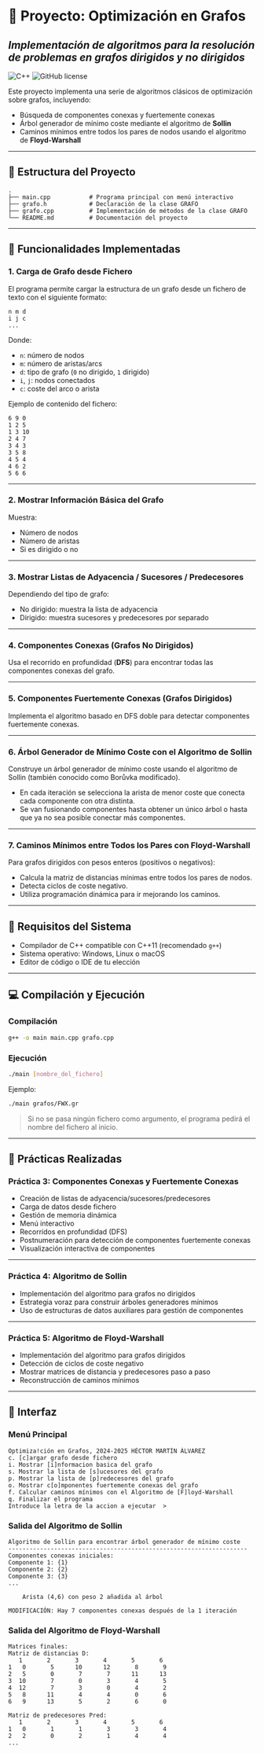 # 📘 Proyecto: Optimización en Grafos  
## *Implementación de algoritmos para la resolución de problemas en grafos dirigidos y no dirigidos*

![C++](https://img.shields.io/badge/language-C%2B%2B-blue)
![GitHub license](https://img.shields.io/github/license/hector-m-alvarez/Optimizacion-en-Grafos)

Este proyecto implementa una serie de algoritmos clásicos de optimización sobre grafos, incluyendo:

- Búsqueda de componentes conexas y fuertemente conexas
- Árbol generador de mínimo coste mediante el algoritmo de **Sollin**
- Caminos mínimos entre todos los pares de nodos usando el algoritmo de **Floyd-Warshall**

---

## 📁 Estructura del Proyecto

```
.
├── main.cpp           # Programa principal con menú interactivo
├── grafo.h            # Declaración de la clase GRAFO
├── grafo.cpp          # Implementación de métodos de la clase GRAFO
└── README.md          # Documentación del proyecto
```

---

## 🧠 Funcionalidades Implementadas

### 1. **Carga de Grafo desde Fichero**

El programa permite cargar la estructura de un grafo desde un fichero de texto con el siguiente formato:
```
n m d
i j c
...
```
Donde:
- `n`: número de nodos
- `m`: número de aristas/arcs
- `d`: tipo de grafo (`0` no dirigido, `1` dirigido)
- `i`, `j`: nodos conectados
- `c`: coste del arco o arista

Ejemplo de contenido del fichero:
```
6 9 0
1 2 5
1 3 10
2 4 7
3 4 3
3 5 8
4 5 4
4 6 2
5 6 6
```

---

### 2. **Mostrar Información Básica del Grafo**

Muestra:
- Número de nodos
- Número de aristas
- Si es dirigido o no

---

### 3. **Mostrar Listas de Adyacencia / Sucesores / Predecesores**

Dependiendo del tipo de grafo:
- No dirigido: muestra la lista de adyacencia
- Dirigido: muestra sucesores y predecesores por separado

---

### 4. **Componentes Conexas (Grafos No Dirigidos)**

Usa el recorrido en profundidad (**DFS**) para encontrar todas las componentes conexas del grafo.

---

### 5. **Componentes Fuertemente Conexas (Grafos Dirigidos)**

Implementa el algoritmo basado en DFS doble para detectar componentes fuertemente conexas.

---

### 6. **Árbol Generador de Mínimo Coste con el Algoritmo de Sollin**

Construye un árbol generador de mínimo coste usando el algoritmo de Sollin (también conocido como Borůvka modificado).

- En cada iteración se selecciona la arista de menor coste que conecta cada componente con otra distinta.
- Se van fusionando componentes hasta obtener un único árbol o hasta que ya no sea posible conectar más componentes.

---

### 7. **Caminos Mínimos entre Todos los Pares con Floyd-Warshall**

Para grafos dirigidos con pesos enteros (positivos o negativos):

- Calcula la matriz de distancias mínimas entre todos los pares de nodos.
- Detecta ciclos de coste negativo.
- Utiliza programación dinámica para ir mejorando los caminos.

---

## 🔧 Requisitos del Sistema

- Compilador de C++ compatible con C++11 (recomendado `g++`)
- Sistema operativo: Windows, Linux o macOS
- Editor de código o IDE de tu elección

---

## 💻 Compilación y Ejecución

### Compilación

```bash
g++ -o main main.cpp grafo.cpp
```

### Ejecución

```bash
./main [nombre_del_fichero]
```

Ejemplo:

```bash
./main grafos/FWX.gr
```

> Si no se pasa ningún fichero como argumento, el programa pedirá el nombre del fichero al inicio.

---

## 🧪 Prácticas Realizadas

### Práctica 3: Componentes Conexas y Fuertemente Conexas

- Creación de listas de adyacencia/sucesores/predecesores
- Carga de datos desde fichero
- Gestión de memoria dinámica
- Menú interactivo
- Recorridos en profundidad (DFS)
- Postnumeración para detección de componentes fuertemente conexas
- Visualización interactiva de componentes

---

### Práctica 4: Algoritmo de Sollin

- Implementación del algoritmo para grafos no dirigidos
- Estrategia voraz para construir árboles generadores mínimos
- Uso de estructuras de datos auxiliares para gestión de componentes

---

### Práctica 5: Algoritmo de Floyd-Warshall

- Implementación del algoritmo para grafos dirigidos
- Detección de ciclos de coste negativo
- Mostrar matrices de distancia y predecesores paso a paso
- Reconstrucción de caminos mínimos

---

## 🎨 Interfaz

### Menú Principal

```
Optimiza!ción en Grafos, 2024-2025 HÉCTOR MARTÍN ÁLVAREZ
c. [c]argar grafo desde fichero
i. Mostrar [i]nformacion basica del grafo
s. Mostrar la lista de [s]ucesores del grafo
p. Mostrar la lista de [p]redecesores del grafo
o. Mostrar c[o]mponentes fuertemente conexas del grafo
f. Calcular caminos mínimos con el Algoritmo de [F]loyd-Warshall
q. Finalizar el programa
Introduce la letra de la accion a ejecutar  > 
```

### Salida del Algoritmo de Sollin

```
Algoritmo de Sollin para encontrar árbol generador de mínimo coste
--------------------------------------------------------------------
Componentes conexas iniciales:
Componente 1: {1}
Componente 2: {2}
Componente 3: {3}
...

    Arista (4,6) con peso 2 añadida al árbol

MODIFICACIÓN: Hay 7 componentes conexas después de la 1 iteración
```

### Salida del Algoritmo de Floyd-Warshall

```
Matrices finales:
Matriz de distancias D:
   1       2       3       4       5       6
1   0       5      10      12       8       9
2   5       0       7       7      11      13
3  10       7       0       3       4       5
4  12       7       3       0       4       2
5   8      11       4       4       0       6
6   9      13       5       2       6       0

Matriz de predecesores Pred:
   1       2       3       4       5       6
1   0       1       1       3       3       4
2   2       0       2       1       4       4
...
```
